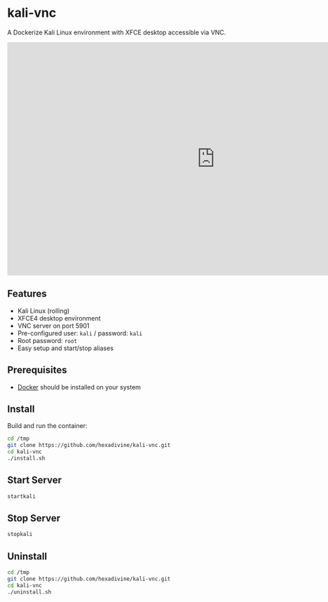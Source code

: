 # kali-vnc

A Dockerize Kali Linux environment with XFCE desktop accessible via VNC.

<iframe width="946" height="532" src="https://www.youtube.com/embed/uiJUg9pb-IQ" title="Kali-VNC Setup Video" frameborder="0" allow="accelerometer; autoplay; clipboard-write; encrypted-media; gyroscope; picture-in-picture; web-share" referrerpolicy="strict-origin-when-cross-origin" allowfullscreen></iframe>

## Features

-   Kali Linux (rolling)
-   XFCE4 desktop environment
-   VNC server on port 5901
-   Pre-configured user: `kali` / password: `kali`
-   Root password: `root`
-   Easy setup and start/stop aliases

## Prerequisites

-   [Docker](https://docs.docker.com/get-docker/) should be installed on your system

## Install

Build and run the container:

```sh
cd /tmp
git clone https://github.com/hexadivine/kali-vnc.git
cd kali-vnc
./install.sh
```

## Start Server

```sh
startkali
```

## Stop Server

```sh
stopkali
```

## Uninstall

```sh
cd /tmp
git clone https://github.com/hexadivine/kali-vnc.git
cd kali-vnc
./uninstall.sh
```
